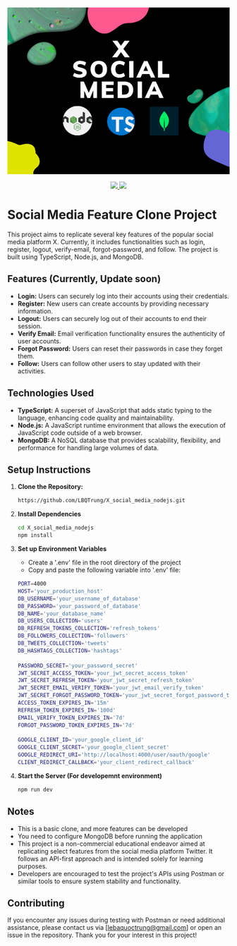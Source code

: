 <p align="center">
  <br>
  <img src="https://github.com/LBQTrung/X_social_media_nodejs/blob/main/img_for_readme/cover.png?raw=true"/>
  <br/>
</p>

<p align="center">
  <a href="https://www.facebook.com/lebaquoctrung39/">
    <img src="https://img.shields.io/badge/Facebook-1877F2?logo=facebook&logoColor=white">
  </a>
  <a href="https://www.instagram.com/quoctrung.39/">
    <img src="https://img.shields.io/badge/Instagram-FED9ED?logo=instagram&logoColor=white">
  </a>
</p>

# Social Media Feature Clone Project

This project aims to replicate several key features of the popular social media platform X. Currently, it includes functionalities such as login, register, logout, verify-email, forgot-password, and follow. The project is built using TypeScript, Node.js, and MongoDB.

## Features (Currently, Update soon)

- **Login:** Users can securely log into their accounts using their credentials.
- **Register:** New users can create accounts by providing necessary information.
- **Logout:** Users can securely log out of their accounts to end their session.
- **Verify Email:** Email verification functionality ensures the authenticity of user accounts.
- **Forgot Password:** Users can reset their passwords in case they forget them.
- **Follow:** Users can follow other users to stay updated with their activities.

## Technologies Used

- **TypeScript:** A superset of JavaScript that adds static typing to the language, enhancing code quality and maintainability.
- **Node.js:** A JavaScript runtime environment that allows the execution of JavaScript code outside of a web browser.
- **MongoDB:** A NoSQL database that provides scalability, flexibility, and performance for handling large volumes of data.

## Setup Instructions

1. **Clone the Repository:** 
   ```bash
   https://github.com/LBQTrung/X_social_media_nodejs.git
   ```
2. **Install Dependencies**
   ```bash
   cd X_social_media_nodejs
   npm install
   ```
3. **Set up Environment Variables**
   - Create a  '.env' file in the root directory of the project
   - Copy and paste the following variable into '.env' file:
    ```bash
   PORT=4000
   HOST='your_production_host'
   DB_USERNAME='your_username_of_database'
   DB_PASSWORD='your_password_of_database'
   DB_NAME='your_database_name'
   DB_USERS_COLLECTION='users'
   DB_REFRESH_TOKENS_COLLECTION='refresh_tokens'
   DB_FOLLOWERS_COLLECTION='followers'
   DB_TWEETS_COLLECTION='tweets'
   DB_HASHTAGS_COLLECTION='hashtags'

   PASSWORD_SECRET='your_password_secret'
   JWT_SECRET_ACCESS_TOKEN='your_jwt_secret_access_token'
   JWT_SECRET_REFRESH_TOKEN='your_jwt_secret_refresh_token'
   JWT_SECRET_EMAIL_VERIFY_TOKEN='your_jwt_email_verify_token'
   JWT_SECRET_FORGOT_PASSWORD_TOKEN='your_jwt_secret_forgot_password_token'
   ACCESS_TOKEN_EXPIRES_IN='15m'
   REFRESH_TOKEN_EXPIRES_IN='100d'
   EMAIL_VERIFY_TOKEN_EXPIRES_IN='7d'
   FORGOT_PASSWORD_TOKEN_EXPIRES_IN='7d'

   GOOGLE_CLIENT_ID='your_google_client_id'
   GOOGLE_CLIENT_SECRET='your_google_client_secret'
   GOOGLE_REDIRECT_URI='http://localhost:4000/user/oauth/google'
   CLIENT_REDIRECT_CALLBACK='your_client_redirect_callback'
   ```

4. **Start the Server (For developemnt environment)**
   ```bash
   npm run dev
   ```

## Notes
- This is a basic clone, and more features can be developed
- You need to configure MongoDB before running the application
- This project is a non-commercial educational endeavor aimed at replicating select features from the social media platform Twitter. It follows an API-first approach and is intended solely for learning purposes.
- Developers are encouraged to test the project's APIs using Postman or similar tools to ensure system stability and functionality.

## Contributing
If you encounter any issues during testing with Postman or need additional assistance, please contact us via [lebaquoctrung@gmail.com] or open an issue in the repository.
Thank you for your interest in this project!


